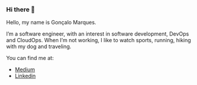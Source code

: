 ### Hi there 👋

Hello, my name is Gonçalo Marques. 

I’m a software engineer, with an interest in software development, DevOps and CloudOps.
When I’m not working, I like to watch sports, running, hiking with my dog and traveling.

You can find me at:

- [Medium](https://medium.com/@goncalo.m.marques)
- [Linkedin](https://www.linkedin.com/in/goncalommarques/)
